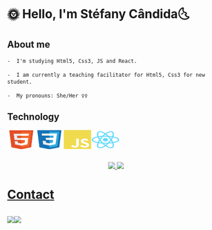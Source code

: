 #  🌞 Hello, I'm Stéfany Cândida🌜


  
## About me
    
    -  I'm studying Html5, Css3, JS and React.
  
    -  I am currently a teaching facilitator for Html5, Css3 for new student.
    
    -  My pronouns: She/Her ♀♀
    
 ##  Technology
    
 <div style="display: flex" >
   <img align="center" alt="HTML" width="65" height="45"  src="https://raw.githubusercontent.com/devicons/devicon/master/icons/html5/html5-original.svg">
  <img align="center" alt="CSS" width="65" height="45"  src="https://raw.githubusercontent.com/devicons/devicon/master/icons/css3/css3-original.svg">
  <img align="center" alt="Js" width="65" height="45"   src="https://raw.githubusercontent.com/devicons/devicon/master/icons/javascript/javascript-plain.svg">
  <img align="center" alt="React" width="65" height="45"  src="https://raw.githubusercontent.com/devicons/devicon/master/icons/react/react-original.svg">
  </div>
  
 
  ##

<div align="center">
  <a href="https://github.com/stefanycandida">
  <img height="150em" src="https://github-readme-stats.vercel.app/api?username=stefanycandida&show_icons=true&theme=dracula&include_all_commits=true&count_private=true"/>
  <img height="150em" src="https://github-readme-stats.vercel.app/api/top-langs/?username=stefanycandida&layout=compact&langs_count=7&theme=dracula"/>
</div>


 
  
  
# Contact
  <div style="display: flex">
<p><a href = "mailto:stefany.candida@precisaser.org"><img src="https://img.shields.io/badge/-Gmail-%23333?style=for-the-badge&logo=gmail&logoColor=white" destino ="_blank"></a></p>

 <p> <a href="https://www.linkedin.com/in/st%C3%A9fany-farias/" target="_blank"><img src="https://img.shields.io/badge/-LinkedIn-%230077B5?style=for-the-badge&logo=linkedin&logoColor=white" target="_blank"></a></p>
</div>
